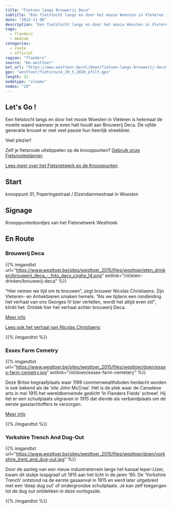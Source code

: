 ```yaml
---
title: "Fietsen langs Brouwerij Deca"
subtitle: "Een fietstocht langs en door het mooie Woesten in Vleteren is helemaal de moeite waard wanneer je even halt houdt aan Brouwerij Deca"
date: "2022-11-06"
description: "Een fietstocht langs en door het mooie Woesten in Vleteren is helemaal de moeite waard wanneer je even halt houdt aan Brouwerij Deca" 
tags:
  - flanders
  - medium
categories: 
  - route
  - official
region: "flanders"
source: "be.westtoer"
ext_url: "https://www.westtoer.be/nl/doen/fietsen-langs-brouwerij-deca"
gpx: "westtoer/fietsroute_29_5_2020_pfilt.gpx"
length: 32
nodetype: "vlaams"
nodes: "20"
---
```


## Let's Go !

Een fietstocht langs en door het mooie Woesten in Vleteren is helemaal de moeite waard wanneer je even halt houdt aan Brouwerij Deca. De vijfde generatie brouwt er met veel passie hun heerlijk streekbier.

Veel plezier!

Zelf je fietsroute uitstippelen op de knooppunten? [Gebruik onze Fietsrouteplanner](http://www.westtoer.be/nl/fietsrouteplanner).

[Lees meer over het Fietsnetwerk en de Knooppunten](http://www.westtoer.be/nl/inspiratie/fietsnetwerk).

## Start 

knooppunt 31, Poperingestraat / Elzendammestraat in Woesten

## Signage

Knooppuntenbordjes van het Fietsnetwerk Westhoek

## En Route

### Brouwerij Deca

{{% imgandtxt url="https://www.westtoer.be/sites/westtoer_2015/files/westtoer/eten_drinken/brouwerij_deca_-_foto_davy_coghe_14.png" extlink="/nl/eten-drinken/brouwerij-deca" %}}

“Hier nemen we tijd om te brouwen”, zegt brouwer Nicolas Christiaens. Zijn Vleteren- en Antiekbieren smaken hemels. “Als we tijdens een rondleiding het verhaal van ons Georges IV bier vertellen, wordt het altijd even stil”, klinkt het. Ontdek hier het verhaal achter brouwerij Deca.

[Meer info](https://www.westtoer.be/nl/eten-drinken/brouwerij-deca)

[Lees ook het verhaal van Nicolas Christiaens](https://www.westtoer.be/nl/brouwerij-deca)

{{% /imgandtxt %}}

### Essex Farm Cemetry

{{% imgandtxt url="https://www.westtoer.be/sites/westtoer_2015/files/westtoer/doen/essex-farm-cemetry.jpg" extlink="/nl/doen/essex-farm-cemetery" %}}

Deze Britse begraafplaats waar 1199 commenwealthdoden herdacht worden is ook bekend als de ‘site John McCrae’. Het is de plek waar de Canadese arts in mei 1915 het wereldberoemde gedicht ‘In Flanders Fields’ schreef. Hij liet er een schuilplaats uitgraven in 1915 dat diende als verbandplaats om de eerste gasslachtoffers te verzorgen.

[Meer info](https://www.westtoer.be/nl/doen/essex-farm-cemetery)

{{% /imgandtxt %}}

### Yorkshire Trench And Dug-Out

{{% imgandtxt url="https://www.westtoer.be/sites/westtoer_2015/files/westtoer/doen/yorkshire_trent_and_dug-out.jpg" %}}

Door de aanleg van een nieuw industrieterrein langs het kanaal Ieper-IJzer, kwam dit stukje loopgraaf uit 1915 aan het licht in de jaren ’90. De ‘Yorkshire Trench’ ontstond na de eerste gasaanval in 1915 en werd later uitgebreid met een ‘deep dug out’ of ondergrondse schuilplaats. Je kan zelf toegangen tot de dug out ontdekken in deze oorlogssite.

{{% /imgandtxt %}}